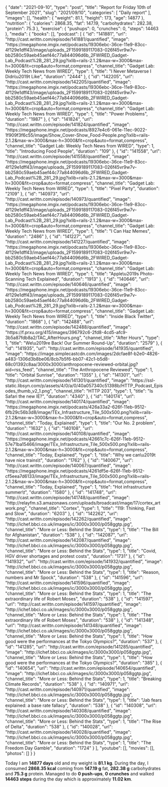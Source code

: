 {
    "date": "2021-09-10",
    "type": "post",
    "title": "Report for Friday 10th of September 2021",
    "slug": "2021\/09\/10",
    "categories": [
        "Daily report"
    ],
    "images": [],
    "health": {
        "weight": 81.1,
        "height": 173,
        "age": 14877
    },
    "nutrition": {
        "calories": 2868.35,
        "fat": 147.19,
        "carbohydrates": 282.38,
        "protein": 75.3
    },
    "exercise": {
        "pushups": 0,
        "crunches": 0,
        "steps": 14463
    },
    "media": {
        "books": [],
        "podcast": [
            {
                "id": "141881",
                "url": "http:\/\/cast.writtn.com\/episode\/141881\/quantified",
                "image": "https:\/\/megaphone.imgix.net\/podcasts\/19306ebc-36ce-11e9-83cc-4f129e1dff43\/image\/uploads_2F1599189117083-026f45vr9w7v-bb2580c59aeb45aef44c77a844096d6b_2FWIRED_Gadget-Lab_Podcast%2B_281_29.jpg?ixlib=rails-2.1.2&max-w=3000&max-h=3000&fit=crop&auto=format,compress",
                "channel_title": "Gadget Lab: Weekly Tech News from WIRED",
                "type": 1,
                "title": "I Never Metaverse I Didn\u2019t Like",
                "duration": "2444"
            },
            {
                "id": "142205",
                "url": "http:\/\/cast.writtn.com\/episode\/142205\/quantified",
                "image": "https:\/\/megaphone.imgix.net\/podcasts\/19306ebc-36ce-11e9-83cc-4f129e1dff43\/image\/uploads_2F1599189117083-026f45vr9w7v-bb2580c59aeb45aef44c77a844096d6b_2FWIRED_Gadget-Lab_Podcast%2B_281_29.jpg?ixlib=rails-2.1.2&max-w=3000&max-h=3000&fit=crop&auto=format,compress",
                "channel_title": "Gadget Lab: Weekly Tech News from WIRED",
                "type": 1,
                "title": "Power Problems",
                "duration": "1987"
            },
            {
                "id": "141824",
                "url": "http:\/\/cast.writtn.com\/episode\/141824\/quantified",
                "image": "https:\/\/megaphone.imgix.net\/podcasts\/8927e4c6-061e-11ec-9022-1f909f3f6c55\/image\/Show_Cover-Show_Food-People.png?ixlib=rails-2.1.2&max-w=3000&max-h=3000&fit=crop&auto=format,compress",
                "channel_title": "Gadget Lab: Weekly Tech News from WIRED",
                "type": 1,
                "title": "Introducing Food People",
                "duration": "109"
            },
            {
                "id": "141558",
                "url": "http:\/\/cast.writtn.com\/episode\/141558\/quantified",
                "image": "https:\/\/megaphone.imgix.net\/podcasts\/19306ebc-36ce-11e9-83cc-4f129e1dff43\/image\/uploads_2F1599189117083-026f45vr9w7v-bb2580c59aeb45aef44c77a844096d6b_2FWIRED_Gadget-Lab_Podcast%2B_281_29.jpg?ixlib=rails-2.1.2&max-w=3000&max-h=3000&fit=crop&auto=format,compress",
                "channel_title": "Gadget Lab: Weekly Tech News from WIRED",
                "type": 1,
                "title": "Pixel Party",
                "duration": "2109"
            },
            {
                "id": "140973",
                "url": "http:\/\/cast.writtn.com\/episode\/140973\/quantified",
                "image": "https:\/\/megaphone.imgix.net\/podcasts\/19306ebc-36ce-11e9-83cc-4f129e1dff43\/image\/uploads_2F1599189117083-026f45vr9w7v-bb2580c59aeb45aef44c77a844096d6b_2FWIRED_Gadget-Lab_Podcast%2B_281_29.jpg?ixlib=rails-2.1.2&max-w=3000&max-h=3000&fit=crop&auto=format,compress",
                "channel_title": "Gadget Lab: Weekly Tech News from WIRED",
                "type": 1,
                "title": "I Can Haz Memes",
                "duration": "2486"
            },
            {
                "id": "141227",
                "url": "http:\/\/cast.writtn.com\/episode\/141227\/quantified",
                "image": "https:\/\/megaphone.imgix.net\/podcasts\/19306ebc-36ce-11e9-83cc-4f129e1dff43\/image\/uploads_2F1599189117083-026f45vr9w7v-bb2580c59aeb45aef44c77a844096d6b_2FWIRED_Gadget-Lab_Podcast%2B_281_29.jpg?ixlib=rails-2.1.2&max-w=3000&max-h=3000&fit=crop&auto=format,compress",
                "channel_title": "Gadget Lab: Weekly Tech News from WIRED",
                "type": 1,
                "title": "Apple\u2019s Photo-Scanning Tech Explained",
                "duration": "1913"
            },
            {
                "id": "140646",
                "url": "http:\/\/cast.writtn.com\/episode\/140646\/quantified",
                "image": "https:\/\/megaphone.imgix.net\/podcasts\/19306ebc-36ce-11e9-83cc-4f129e1dff43\/image\/uploads_2F1599189117083-026f45vr9w7v-bb2580c59aeb45aef44c77a844096d6b_2FWIRED_Gadget-Lab_Podcast%2B_281_29.jpg?ixlib=rails-2.1.2&max-w=3000&max-h=3000&fit=crop&auto=format,compress",
                "channel_title": "Gadget Lab: Weekly Tech News from WIRED",
                "type": 1,
                "title": "Inside Black Twitter",
                "duration": "1868"
            },
            {
                "id": "142488",
                "url": "http:\/\/cast.writtn.com\/episode\/142488\/quantified",
                "image": "https:\/\/f.prxu.org\/415\/images\/396792c6-2fd8-4cd5-afc9-3b5a87fdb8a2\/TAC_AfterHours.png",
                "channel_title": "After Hours",
                "type": 1,
                "title": "We\u2019re Back! Our Summer Round-Up",
                "duration": "2579"
            },
            {
                "id": "141935",
                "url": "http:\/\/cast.writtn.com\/episode\/141935\/quantified",
                "image": "https:\/\/image.simplecastcdn.com\/images\/2dcfae8f-b2e0-4826-a483-1306d3b8be06\/8cb7b5f6-bb07-42c1-b5d8-68c01392c8aa\/3000x3000\/anthropocene-reviewed-orbital.jpg?aid=rss_feed",
                "channel_title": "The Anthropocene Reviewed",
                "type": 1,
                "title": "Orbital Sunrise",
                "duration": "1355"
            },
            {
                "id": "141301",
                "url": "http:\/\/cast.writtn.com\/episode\/141301\/quantified",
                "image": "https:\/\/ssl-static.libsyn.com\/p\/assets\/4\/0\/a\/0\/40a057340c51398b\/HTTP_Podcast_Episodes_thumb_v2_1.png",
                "channel_title": "HTTP 203",
                "type": 1,
                "title": "Is Safari the new IE?",
                "duration": "4340"
            },
            {
                "id": "140174",
                "url": "http:\/\/cast.writtn.com\/episode\/140174\/quantified",
                "image": "https:\/\/megaphone.imgix.net\/podcasts\/426a33a2-626f-11eb-9512-6fb29c56b3d8\/image\/TEx_Infrastructure_Tile_500x500.png?ixlib=rails-2.1.2&max-w=3000&max-h=3000&fit=crop&auto=format,compress",
                "channel_title": "Today, Explained",
                "type": 1,
                "title": "Our No. 2 problem",
                "duration": "1632"
            },
            {
                "id": "140108",
                "url": "http:\/\/cast.writtn.com\/episode\/140108\/quantified",
                "image": "https:\/\/megaphone.imgix.net\/podcasts\/42661c7c-626f-11eb-9512-57e71ba15466\/image\/TEx_Infrastructure_Tile_500x500.png?ixlib=rails-2.1.2&max-w=3000&max-h=3000&fit=crop&auto=format,compress",
                "channel_title": "Today, Explained",
                "type": 1,
                "title": "Why we can\u2019t have nice trains\t",
                "duration": "1762"
            },
            {
                "id": "140067",
                "url": "http:\/\/cast.writtn.com\/episode\/140067\/quantified",
                "image": "https:\/\/megaphone.imgix.net\/podcasts\/4261df5e-626f-11eb-9512-cf5eea7d6133\/image\/TEx_Infrastructure_Tile_500x500.png?ixlib=rails-2.1.2&max-w=3000&max-h=3000&fit=crop&auto=format,compress",
                "channel_title": "Today, Explained",
                "type": 1,
                "title": "Hot infrastructure summer\t",
                "duration": "1580"
            },
            {
                "id": "141748",
                "url": "http:\/\/cast.writtn.com\/episode\/141748\/quantified",
                "image": "http:\/\/relayfm.s3.amazonaws.com\/uploads\/broadcast\/image\/17\/cortex_artwork.png",
                "channel_title": "Cortex",
                "type": 1,
                "title": "119: Thinking, Fast and Slow",
                "duration": "6203"
            },
            {
                "id": "142262",
                "url": "http:\/\/cast.writtn.com\/episode\/142262\/quantified",
                "image": "http:\/\/ichef.bbci.co.uk\/images\/ic\/3000x3000\/p058ggtp.jpg",
                "channel_title": "More or Less: Behind the Stats",
                "type": 1,
                "title": "The Bill for Afghanistan",
                "duration": "538"
            },
            {
                "id": "142087",
                "url": "http:\/\/cast.writtn.com\/episode\/142087\/quantified",
                "image": "http:\/\/ichef.bbci.co.uk\/images\/ic\/3000x3000\/p058ggtp.jpg",
                "channel_title": "More or Less: Behind the Stats",
                "type": 1,
                "title": "Covid, HGV driver shortages and protest costs",
                "duration": "1731"
            },
            {
                "id": "141932",
                "url": "http:\/\/cast.writtn.com\/episode\/141932\/quantified",
                "image": "http:\/\/ichef.bbci.co.uk\/images\/ic\/3000x3000\/p058ggtp.jpg",
                "channel_title": "More or Less: Behind the Stats",
                "type": 1,
                "title": "Reason, numbers and Mr Spock",
                "duration": "538"
            },
            {
                "id": "141596",
                "url": "http:\/\/cast.writtn.com\/episode\/141596\/quantified",
                "image": "http:\/\/ichef.bbci.co.uk\/images\/ic\/3000x3000\/p058ggtp.jpg",
                "channel_title": "More or Less: Behind the Stats",
                "type": 1,
                "title": "The extraordinary life of Robert Moses",
                "duration": "538"
            },
            {
                "id": "141597",
                "url": "http:\/\/cast.writtn.com\/episode\/141597\/quantified",
                "image": "http:\/\/ichef.bbci.co.uk\/images\/ic\/3000x3000\/p058ggtp.jpg",
                "channel_title": "More or Less: Behind the Stats",
                "type": 1,
                "title": "The extraordinary life of Robert Moses",
                "duration": "538"
            },
            {
                "id": "141348",
                "url": "http:\/\/cast.writtn.com\/episode\/141348\/quantified",
                "image": "http:\/\/ichef.bbci.co.uk\/images\/ic\/3000x3000\/p058ggtp.jpg",
                "channel_title": "More or Less: Behind the Stats",
                "type": 1,
                "title": "How good were the performances at the Tokyo Olympics?",
                "duration": "537"
            },
            {
                "id": "141285",
                "url": "http:\/\/cast.writtn.com\/episode\/141285\/quantified",
                "image": "http:\/\/ichef.bbci.co.uk\/images\/ic\/3000x3000\/p058ggtp.jpg",
                "channel_title": "More or Less: Behind the Stats",
                "type": 1,
                "title": "How good were the performances at the Tokyo Olympics?",
                "duration": "385"
            },
            {
                "id": "140654",
                "url": "http:\/\/cast.writtn.com\/episode\/140654\/quantified",
                "image": "http:\/\/ichef.bbci.co.uk\/images\/ic\/3000x3000\/p058ggtp.jpg",
                "channel_title": "More or Less: Behind the Stats",
                "type": 1,
                "title": "Breaking Climate Records",
                "duration": "538"
            },
            {
                "id": "140971",
                "url": "http:\/\/cast.writtn.com\/episode\/140971\/quantified",
                "image": "http:\/\/ichef.bbci.co.uk\/images\/ic\/3000x3000\/p058ggtp.jpg",
                "channel_title": "More or Less: Behind the Stats",
                "type": 1,
                "title": "Jab fears explained: a base rate fallacy",
                "duration": "538"
            },
            {
                "id": "140308",
                "url": "http:\/\/cast.writtn.com\/episode\/140308\/quantified",
                "image": "http:\/\/ichef.bbci.co.uk\/images\/ic\/3000x3000\/p058ggtp.jpg",
                "channel_title": "More or Less: Behind the Stats",
                "type": 1,
                "title": "The Rise of Delta",
                "duration": "538"
            },
            {
                "id": "140028",
                "url": "http:\/\/cast.writtn.com\/episode\/140028\/quantified",
                "image": "http:\/\/ichef.bbci.co.uk\/images\/ic\/3000x3000\/p058ggtp.jpg",
                "channel_title": "More or Less: Behind the Stats",
                "type": 1,
                "title": "The Freedom Day Gamble",
                "duration": "1724"
            }
        ],
        "youtube": [],
        "movies": [],
        "photos": []
    }
}

Today I am <strong>14877 days</strong> old and my weight is <strong>81.1 kg</strong>. During the day, I consumed <strong>2868.35 kcal</strong> coming from <strong>147.19 g</strong> fat, <strong>282.38 g</strong> carbohydrates and <strong>75.3 g</strong> protein. Managed to do <strong>0 push-ups</strong>, <strong>0 crunches</strong> and walked <strong>14463 steps</strong> during the day which is approximately <strong>11.02 km</strong>.